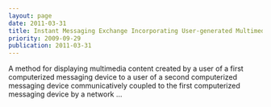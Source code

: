 ```yaml
---
layout: page
date: 2011-03-31
title: Instant Messaging Exchange Incorporating User-generated Multimedia Content
priority: 2009-09-29
publication: 2011-03-31
---
```

A method for displaying multimedia content created by a user of a first computerized messaging device to a user of a second computerized messaging device communicatively coupled to the first computerized messaging device by a network …